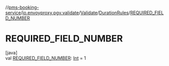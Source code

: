 //[pms-booking-service](../../../../index.md)/[io.envoyproxy.pgv.validate](../../index.md)/[Validate](../index.md)/[DurationRules](index.md)/[REQUIRED_FIELD_NUMBER](-r-e-q-u-i-r-e-d_-f-i-e-l-d_-n-u-m-b-e-r.md)

# REQUIRED_FIELD_NUMBER

[java]\
val [REQUIRED_FIELD_NUMBER](-r-e-q-u-i-r-e-d_-f-i-e-l-d_-n-u-m-b-e-r.md): [Int](https://kotlinlang.org/api/core/kotlin-stdlib/kotlin/-int/index.html) = 1